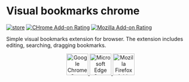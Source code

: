 # Visual bookmarks chrome

[<img alt="store" src="https://img.shields.io/chrome-web-store/v/jdbgjlehkajddoapdgpdjmlpdalfnenf.svg?style=for-the-badge">](https://chrome.google.com/webstore/detail/visual-bookmarks/jdbgjlehkajddoapdgpdjmlpdalfnenf)
[![СHrome Add-on Rating](https://img.shields.io/chrome-web-store/rating/jdbgjlehkajddoapdgpdjmlpdalfnenf?style=for-the-badge&label=Chrome%20rating)](https://chrome.google.com/webstore/detail/visual-bookmarks/jdbgjlehkajddoapdgpdjmlpdalfnenf)
[![Mozilla Add-on Rating](https://img.shields.io/amo/rating/visual-bookmarks-firefox?style=for-the-badge&label=Firefox%20rating)](https://addons.mozilla.org/en-US/firefox/addon/visual-bookmarks-firefox/)

Simple visual bookmarks extension for browser. The extension includes editing, searching, dragging bookmarks.

<p align="center">
  <a href="https://chrome.google.com/webstore/detail/visual-bookmarks/jdbgjlehkajddoapdgpdjmlpdalfnenf" title="Google Chrome">
    <img src="https://user-images.githubusercontent.com/6150895/143011953-655cddc1-5225-4fc5-afc0-5927e45faa61.png" height="58" alt="Google Chrome Store">
  </a>
  <a href="https://microsoftedge.microsoft.com/addons/detail/idfbjjfgccflicphjlpbomcklaehplha" title="Microsoft Edge">
    <img src="https://user-images.githubusercontent.com/6150895/143012373-153cd498-1abc-4524-a76e-e630a7d14deb.png" height="58" alt="Microsoft Edge Store">
  </a>
  <a href="https://addons.mozilla.org/ru/firefox/addon/visual-bookmarks-firefox/" title="Mozilla Firefox">
    <img src="https://github.com/user-attachments/assets/a0754d0f-474d-43fa-af24-9c99ab36130e" height="58" alt="Mozilla Firefox Add-ons">
  </a>
</p>
